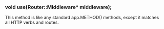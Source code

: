 <h3 id='app.use'>void use(Router::Middleware* middleware);</h3>

This method is like any standard app.METHOD() methods, except it matches all HTTP verbs and routes.